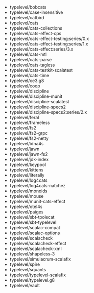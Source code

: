 - typelevel/bobcats
- typelevel/case-insensitive
- typelevel/catbird
- typelevel/cats
- typelevel/cats-collections
- typelevel/cats-effect-cps
- typelevel/cats-effect-testing:series/0.x
- typelevel/cats-effect-testing:series/1.x
- typelevel/cats-effect:series/3.x
- typelevel/cats-mtl
- typelevel/cats-parse
- typelevel/cats-tagless
- typelevel/cats-testkit-scalatest
- typelevel/cats-time
- typelevel/ce3.g8
- typelevel/coop
- typelevel/discipline
- typelevel/discipline-munit
- typelevel/discipline-scalatest
- typelevel/discipline-specs2
- typelevel/discipline-specs2:series/2.x
- typelevel/feral
- typelevel/frameless
- typelevel/fs2
- typelevel/fs2-grpc
- typelevel/fs2-netty
- typelevel/idna4s
- typelevel/jawn
- typelevel/jawn-fs2
- typelevel/jdk-index
- typelevel/keypool
- typelevel/kittens
- typelevel/literally
- typelevel/log4cats
- typelevel/log4cats-natchez
- typelevel/monoids
- typelevel/mouse
- typelevel/munit-cats-effect
- typelevel/otel4s
- typelevel/paiges
- typelevel/sbt-tpolecat
- typelevel/sbt-typelevel
- typelevel/scalac-compat
- typelevel/scalac-options
- typelevel/scalacheck
- typelevel/scalacheck-effect
- typelevel/scalacheck-xml
- typelevel/shapeless-3
- typelevel/simulacrum-scalafix
- typelevel/spire
- typelevel/squants
- typelevel/typelevel-scalafix
- typelevel/typelevel.g8
- typelevel/vault
